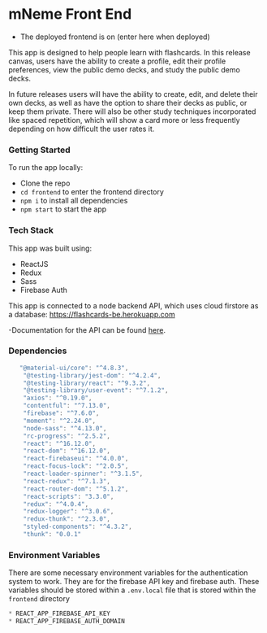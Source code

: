 # mNeme Front End

- The deployed frontend is on (enter here when deployed)

This app is designed to help people learn with flashcards. In this release canvas, users have the ability to create a profile, edit their profile preferences, view the public demo decks, and study the public demo decks.

In future releases users will have the ability to create, edit, and delete their own decks, as well as have the option to share their decks as public, or keep them private. There will also be other study techniques incorporated like spaced repetition, which will show a card more or less frequently depending on how difficult the user rates it.

### Getting Started 

To run the app locally:

- Clone the repo
- `cd frontend` to enter the frontend directory
- `npm i` to install all dependencies
- `npm start` to start the app

### Tech Stack

This app was built using:

- ReactJS
- Redux
- Sass
- Firebase Auth

This app is connected to a node backend API, which uses cloud firstore as a database: https://flashcards-be.herokuapp.com

-Documentation for the API can be found [here](https://flashcards-be.herokuapp.com/api-docs/).
 
### Dependencies

```javascript
   "@material-ui/core": "^4.8.3",
    "@testing-library/jest-dom": "^4.2.4",
    "@testing-library/react": "^9.3.2",
    "@testing-library/user-event": "^7.1.2",
    "axios": "^0.19.0",
    "contentful": "^7.13.0",
    "firebase": "^7.6.0",
    "moment": "^2.24.0",
    "node-sass": "^4.13.0",
    "rc-progress": "^2.5.2",
    "react": "^16.12.0",
    "react-dom": "^16.12.0",
    "react-firebaseui": "^4.0.0",
    "react-focus-lock": "^2.0.5",
    "react-loader-spinner": "^3.1.5",
    "react-redux": "^7.1.3",
    "react-router-dom": "^5.1.2",
    "react-scripts": "3.3.0",
    "redux": "^4.0.4",
    "redux-logger": "^3.0.6",
    "redux-thunk": "^2.3.0",
    "styled-components": "^4.3.2",
    "thunk": "0.0.1"
```

### Environment Variables

There are some necessary environment variables for the authentication system to work. They are for the firebase API key and firebase auth. These variables should be stored within a `.env.local` file that is stored within the `frontend` directory

```javascript
* REACT_APP_FIREBASE_API_KEY
* REACT_APP_FIREBASE_AUTH_DOMAIN
```